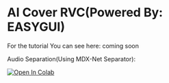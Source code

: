 <h1>AI Cover RVC(Powered By: EASYGUI)</h1>

For the tutorial You can see here:
coming soon

Audio Separation(Using MDX-Net Separator):

[![Open In Colab](https://colab.research.google.com/assets/colab-badge.svg)](https://colab.research.google.com/github/Rafiq8KBest/AICoverRVC/blob/main/Youtube_Audio_Separation.ipynb)

